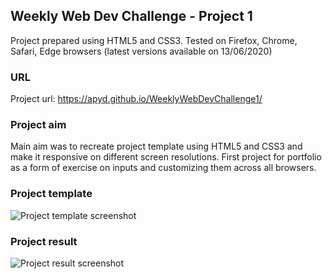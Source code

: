 ## Weekly Web Dev Challenge - Project 1

Project prepared using HTML5 and CSS3.
Tested on Firefox, Chrome, Safari, Edge browsers (latest versions available on 13/06/2020)

### URL

Project url: https://apyd.github.io/WeeklyWebDevChallenge1/

### Project aim

Main aim was to recreate project template using HTML5 and CSS3 and make it responsive on different screen resolutions.
First project for portfolio as a form of exercise on inputs and customizing them across all browsers.

### Project template
![Project template screenshot](https://lh3.googleusercontent.com/fZnsYYrERIM986vh95oUXpkZ6qBF6sakTZ3I9EoaYIFV79HgPJy2WdklUDZvcDHUkHXAk_UejIL4jkrcyx0HQ9x_dFO17cH78o65c_PQ__qBlkDmDK1Fj5P_3GhbUhyZbuw00Loratnq2XPb5lO7AlMZsaYzhw8_1O522TL-6TfqFHGsOtmXKNxZh-14IHMgVae1jKgqj-XQ4muQvLA2MsowNGBcygQp_UaSQzFrhG_6J16K1m5S0XfUSh-GgR5wxBgJBhZGEDfDiEIAecnNkNzTuzbgTmFnuuGyBjcW6CrUnI_5uqooXNUuvmZyyOf5NZ1tei0t6_NnM1phDjMAoPj5exPHIANeIUvIJSqJbo7rOzA_XBWNtdz0SQgDG-D9fXnBlgkEeKU0PrDiqZmXAh_QNl8rSGZZGKhon8Esuf_IPVF5RIDEZMQc7vYytDo95AamcO1154fNSxqt2j8_6pfb3CAoAHDgiewgkgCP3ahk3cBymuCFsGol-lqO9pzMoQLOv6DDj1xb6nBSZKZ2McyMA6JMiyL154AnJ41NyC2MzUt_lkty7HuVVfe7qPvI3nBSNf99nFmOHD_V6IWZd_LSFBO7Xc2PccTEl34Ph6VqnlYdCSoOoF-iP_frwH64zrxU1OVC4hNXWvYXJaiUtyH9PGLjoFmxTjuY9QlqsgJGSeO8hc7jK1rcRhGagA=w1050-h1372-no?authuser=0)

### Project result
![Project result screenshot](https://lh3.googleusercontent.com/YeLsaLNz8Qw0Gcu0cEg4OoYd-r3jj5ypWcuRXRMkE3Kgz6gwXBpJ4xJE93XyAvwb4WJ_QyLCPHHnaQKZ4bRmWBY-D2uIxlFOnYbzfbA5BX7vjcsK1D4xKjYQLAEihYduRBnze-NG32EWYBON6Tv7FTNN1az25JoEAozpCySueD21N6F66YlbbwPQR4vbSVL7eQQRMBXn2K1q0T3KuVuVOuzWhuMdGXHGOfxqxqc4POWO4xd1Ymd4IdtwP3H8VJFULZEBTOLuNFxP1SBs0eEO-snrciFW7K3L0c9t5wxtcX_1M--5p9KYNGM6li_KAmBJqBhVZS3glJ-qxKXXsGfndruv-rkYD317gU_gMvwvpfzmAOLUMGVOmFpKu8iLNOvZg9wuhQ19jk_eQQgJM6hN-7mdwq0hFTfOrjsAifm6L5Rb7_KJnSSWLWxRQuoDlcCX_QJNFCDfldE7kGtA7vlQMkzEYZsHUeX3nbq7Hb3wgij-_QQmjCSxohaGIhATgN4GOLtOP3GF98nS3SZQlovECL_ujNE2ksTffBm0d3139GNXkb9fPbrn_uBdlUEBiqMEdyet7IqRPad05YHXGl1IAEc4vaTw-QUIC3Bs1EvyYWyRwXGBwC3c8MOA0OjXdAcffNAia6J6IyhVf_Z1dABEYoTjK6KIonyvgO44_7lygmYygc8RyRqvie-whLrnEg=w1914-h2098-no?authuser=0)





